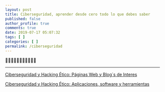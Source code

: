 ```yaml
---
layout: post
title: Ciberseguridad, aprender desde cero todo lo que debes saber
published: false
author_profile: true
comments: true
date: 2019-07-17 05:07:32
tags: [ ]
categories: [ ]
permalink: /ciberseguridad
---
```

🚧🚧🚧🚧🚧🚧🚧🚧🚧🚧🚧

* * *

[Ciberseguridad y Hacking Ético: Páginas Web y Blog´s de Interes][1]
  
[Ciberseguridad y Hacking Ético: Aplicaciones, software y herramientas][2]

 [1]: https://ciberninjas.com/ciberseguridad-y-hacking-etico/
 [2]: https://ciberninjas.com/ciberseguridad-y-hacking-etico-aplicaciones-software-y-herramientas/